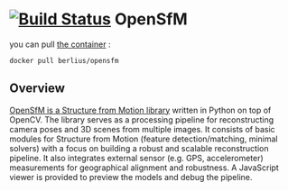 [![Build Status](https://travis-ci.org/mapillary/OpenSfM.svg?branch=master)](https://travis-ci.org/mapillary/OpenSfM)
OpenSfM
=======

you can pull [the container](https://hub.docker.com/r/berlius/opensfm/) :

```
docker pull berlius/opensfm
```
## Overview
[OpenSfM is a Structure from Motion library](https://github.com/mapillary/OpenSfM) written in Python on top of OpenCV. The library serves as a processing pipeline for reconstructing camera poses and 3D scenes from multiple images. It consists of basic modules for Structure from Motion (feature detection/matching, minimal solvers) with a focus on building a robust and scalable reconstruction pipeline. It also integrates external sensor (e.g. GPS, accelerometer) measurements for geographical alignment and robustness. A JavaScript viewer is provided to preview the models and debug the pipeline.

